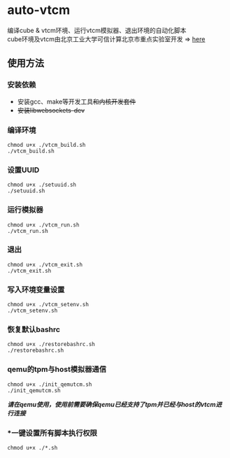# auto-vtcm
编译cube &amp; vtcm环境、运行vtcm模拟器、退出环境的自动化脚本 <br/>
cube环境及vtcm由北京工业大学可信计算北京市重点实验室开发 => [here](https://github.com/TCLab-BJUT)

## 使用方法
### 安装依赖
* 安装gcc、make等开发工具~~和内核开发套件~~
* ~~安装libwebsockets-dev~~
### 编译环境
```shell
chmod u+x ./vtcm_build.sh
./vtcm_build.sh
```
### 设置UUID
```shell
chmod u+x ./setuuid.sh
./setuuid.sh
```
### 运行模拟器
```shell
chmod u+x ./vtcm_run.sh
./vtcm_run.sh
```
### 退出
```shell
chmod u+x ./vtcm_exit.sh
./vtcm_exit.sh
```
### 写入环境变量设置
```shell
chmod u+x ./vtcm_setenv.sh
./vtcm_setenv.sh
```
### 恢复默认bashrc
```shell
chmod u+x ./restorebashrc.sh
./restorebashrc.sh
```
### qemu的tpm与host模拟器通信
```shell
chmod u+x ./init_qemutcm.sh
./init_qemutcm.sh
```
***请在qemu使用，使用前需要确保qemu已经支持了tpm并已经与host的vtcm进行连接***
### *一键设置所有脚本执行权限
```shell
chmod u+x ./*.sh
```
